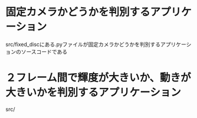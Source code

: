 # 固定カメラかどうかを判別するアプリケーション
src/fixed_discにある.pyファイルが固定カメラかどうかを判別するアプリケーションのソースコードである
# ２フレーム間で輝度が大きいか、動きが大きいかを判別するアプリケーション
src/
